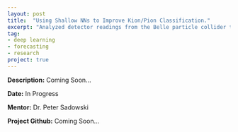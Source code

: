 ```yaml
---
layout: post
title:  "Using Shallow NNs to Improve Kion/Pion Classification."
excerpt: "Analyzed detector readings from the Belle particle collider to classify the presence of kions and pions, improving upon the previous benchmark and achieving over 90% accuracy."
tag:
- deep learning
- forecasting
- research
project: true
---
```


**Description:** Coming Soon...

**Date:** In Progress

**Mentor:** Dr. Peter Sadowski

**Project Github:** Coming Soon...
